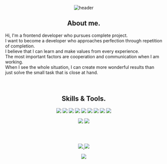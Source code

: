 <div align="center">

![header](https://capsule-render.vercel.app/api?type=waving&color=c9e861&height=200&text=hyojin✪‿✪&fontColor=304680)


## About me.
<div align="start">
Hi, I'm a frontend developer who pursues complete project.</br>
I want to become a developer who approaches perfection through repetition of completion. </br>
I believe that I can learn and make values from every experience.</br>
The most important factors are cooperation and communication when I am working.</br>
When I see the whole situation, I can create more wonderful results than just solve the small task that is close at hand.</br>
</div>

</br>
</br>

## Skills & Tools.
<div align="center">
<img src="https://img.shields.io/badge/React-61DAFB?style=flat-square&logo=React&logoColor=white"/> <img src="https://img.shields.io/badge/Next.js-black?style=flat-square&logo=nextdotjs&logoColor=white"/>
<img src="https://img.shields.io/badge/JavaScript-F7DF1E?style=flat-square&logo=JavaScript&logoColor=white"/>
<img src="https://img.shields.io/badge/TypeScript-3178C6?style=flat-square&logo=typescript&logoColor=white"/>
<img src="https://img.shields.io/badge/recoil-black?style=flat-square&logo=-Recoil&logoColor=white"/>
<img src="https://img.shields.io/badge/NestJS-E0234E?style=flat-square&logo=nestjs&logoColor=white"/>
<img src="https://img.shields.io/badge/mongoDB-47A248?style=flat-square&logo=mongodb&logoColor=white"/>
<img src="https://img.shields.io/badge/Sass-CC6699?style=flat-square&logo=sass&logoColor=white"/>
<img src="https://img.shields.io/badge/styled--components-DB7093?style=flat-square&logo=styledcomponents&logoColor=white"/>


<img src="https://img.shields.io/badge/Git-F05032?style=flat-square&logo=Git&logoColor=white"/> <img src="https://img.shields.io/badge/Git/GitHub-181717?style=flat-square&logo=GitHub&logoColor=white"/>

</div>

</br>
</br>

<a href="https://hyothorhyo.tistory.com/"><img src="https://img.shields.io/badge/tistory-000000?style=flat-square&logo=tistory&logoColor=white"/> <a href="mailto:gywlsh274@gmail.com"><img src="https://img.shields.io/badge/Gmail-005FF9?style=flat-square&logo=mail&logoColor=white"/>
  
  
<a href="https://hits.seeyoufarm.com"><img src="https://hits.seeyoufarm.com/api/count/incr/badge.svg?url=https%3A%2F%2Fgithub.com%2Fhyojin916&count_bg=%23313E62&title_bg=%23E3CDB5&icon=github.svg&icon_color=%23DBD9D9&title=hits&edge_flat=true"/></a>

</div>
